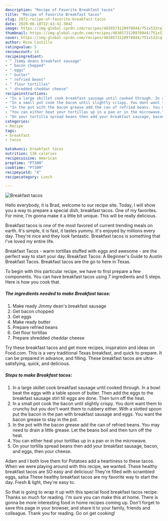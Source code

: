 ```yaml
---
description: "Recipe of Favorite Breakfast tacos"
title: "Recipe of Favorite Breakfast tacos"
slug: 2072-recipe-of-favorite-breakfast-tacos
date: 2020-06-18T22:43:41.304Z
image: https://img-global.cpcdn.com/recipes/4830573120978944/751x532cq70/breakfast-tacos-recipe-main-photo.jpg
thumbnail: https://img-global.cpcdn.com/recipes/4830573120978944/751x532cq70/breakfast-tacos-recipe-main-photo.jpg
cover: https://img-global.cpcdn.com/recipes/4830573120978944/751x532cq70/breakfast-tacos-recipe-main-photo.jpg
author: Rose Castillo
ratingvalue: 5
reviewcount: 14
recipeingredient:
- " Jimmy deans breakfast sausage"
- " bacon chopped"
- " eggs"
- " butter"
- " refried beans"
- " flour tortillas"
- " shredded cheddar cheese"
recipeinstructions:
- "In a large skillet cook breakfast sausage until cooked through. In a bowl beat the eggs with a table spoon of butter. Then add the eggs to the breakfast sausage stirl till eggs are done. Then turn off the heat."
- "In a small pot cook the bacon until slightly crispy. You dont want them to crunchy but you don&#39;t want them to rubbery either. With a slotted spoon put the bacon in the pan with breakfast sausage and eggs. You want the bacon grease to stay in the pot."
- "In the pot with the bacon grease add the can of refried beans. You may need to drain a little grease. Let the beans boil and then turn off the heat."
- "You can either heat your tortillas up in a pan or in the microwave."
- "On your tortilla spread beans then add your breakfast sausage, bacon, and eggs, then your cheese."
categories:
- Recipe
tags:
- breakfast
- tacos

katakunci: breakfast tacos 
nutrition: 138 calories
recipecuisine: American
preptime: "PT38M"
cooktime: "PT30M"
recipeyield: "4"
recipecategory: Lunch

---
```



![Breakfast tacos](https://img-global.cpcdn.com/recipes/4830573120978944/751x532cq70/breakfast-tacos-recipe-main-photo.jpg)

Hello everybody, it is Brad, welcome to our recipe site. Today, I will show you a way to prepare a special dish, breakfast tacos. One of my favorites. For mine, I'm gonna make it a little bit unique. This will be really delicious.

Breakfast tacos is one of the most favored of current trending meals on earth. It's simple, it is fast, it tastes yummy. It's enjoyed by millions every day. They're nice and they look fantastic. Breakfast tacos is something that I've loved my entire life.

Breakfast Tacos - warm tortillas stuffed with eggs and awesome - are the perfect way to start your day. Breakfast Tacos: A Beginner&#39;s Guide to Austin Breakfast Tacos. Breakfast tacos are the go to here in Texas.


To begin with this particular recipe, we have to first prepare a few components. You can have breakfast tacos using 7 ingredients and 5 steps. Here is how you cook that.

<!--inarticleads1-->

##### The ingredients needed to make Breakfast tacos:

1. Make ready  Jimmy dean&#39;s breakfast sausage
1. Get  bacon chopped
1. Get  eggs
1. Make ready  butter
1. Prepare  refried beans
1. Get  flour tortillas
1. Prepare  shredded cheddar cheese


Try these breakfast tacos and get more recipes, inspiration and ideas on Food.com. This is a very traditional Texas breakfast, and quick to prepare. It can be prepared in advance, and filling. These breakfast tacos are ultra-satisfying, quick, and delicious. 

<!--inarticleads2-->

##### Steps to make Breakfast tacos:

1. In a large skillet cook breakfast sausage until cooked through. In a bowl beat the eggs with a table spoon of butter. Then add the eggs to the breakfast sausage stirl till eggs are done. Then turn off the heat.
1. In a small pot cook the bacon until slightly crispy. You dont want them to crunchy but you don&#39;t want them to rubbery either. With a slotted spoon put the bacon in the pan with breakfast sausage and eggs. You want the bacon grease to stay in the pot.
1. In the pot with the bacon grease add the can of refried beans. You may need to drain a little grease. Let the beans boil and then turn off the heat.
1. You can either heat your tortillas up in a pan or in the microwave.
1. On your tortilla spread beans then add your breakfast sausage, bacon, and eggs, then your cheese.


Adam and I both love them for Potatoes add a heartiness to these tacos. When we were playing around with this recipe, we wanted. These healthy breakfast tacos are SO easy and delicious! They&#39;re filled with scrambled eggs, salsa These healthy breakfast tacos are my favorite way to start the day. Fresh &amp; light, they&#39;re easy to. 

So that is going to wrap it up with this special food breakfast tacos recipe. Thanks so much for reading. I'm sure you can make this at home. There is gonna be more interesting food in home recipes coming up. Don't forget to save this page in your browser, and share it to your family, friends and colleague. Thank you for reading. Go on get cooking!
